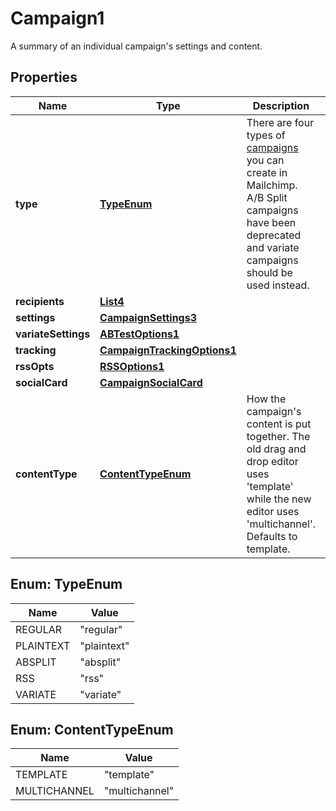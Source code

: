 

# Campaign1

A summary of an individual campaign's settings and content.

## Properties

| Name | Type | Description | Notes |
|------------ | ------------- | ------------- | -------------|
|**type** | [**TypeEnum**](#TypeEnum) | There are four types of [campaigns](https://mailchimp.com/help/getting-started-with-campaigns/) you can create in Mailchimp. A/B Split campaigns have been deprecated and variate campaigns should be used instead. |  |
|**recipients** | [**List4**](List4.md) |  |  [optional] |
|**settings** | [**CampaignSettings3**](CampaignSettings3.md) |  |  [optional] |
|**variateSettings** | [**ABTestOptions1**](ABTestOptions1.md) |  |  [optional] |
|**tracking** | [**CampaignTrackingOptions1**](CampaignTrackingOptions1.md) |  |  [optional] |
|**rssOpts** | [**RSSOptions1**](RSSOptions1.md) |  |  [optional] |
|**socialCard** | [**CampaignSocialCard**](CampaignSocialCard.md) |  |  [optional] |
|**contentType** | [**ContentTypeEnum**](#ContentTypeEnum) | How the campaign&#39;s content is put together. The old drag and drop editor uses &#39;template&#39; while the new editor uses &#39;multichannel&#39;. Defaults to template. |  [optional] |



## Enum: TypeEnum

| Name | Value |
|---- | -----|
| REGULAR | &quot;regular&quot; |
| PLAINTEXT | &quot;plaintext&quot; |
| ABSPLIT | &quot;absplit&quot; |
| RSS | &quot;rss&quot; |
| VARIATE | &quot;variate&quot; |



## Enum: ContentTypeEnum

| Name | Value |
|---- | -----|
| TEMPLATE | &quot;template&quot; |
| MULTICHANNEL | &quot;multichannel&quot; |



